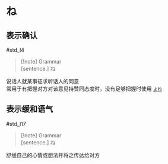 # ね

## 表示确认  

 #std_l4  

> [!note] Grammar  
> [sentence.] ね  

说话人就某事征求听话人的同意  
常用于有把握对方对该意见持赞同态度时，没有足够把握时使用 [`よね`](../9.sentence_pattern/よね.md)  

## 表示缓和语气

 #std_l17  

> [!note] Grammar  
> [sentence.] ね  

舒缓自己的心情或想法并将之传达给对方  